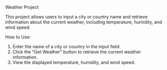 Weather Project

This project allows users to input a city or country name and retrieve information about the current weather, including temperature, humidity, and wind speed.

How to Use:

1. Enter the name of a city or country in the input field.
2. Click the "Get Weather" button to retrieve the current weather information.
3. View the displayed temperature, humidity, and wind speed.

